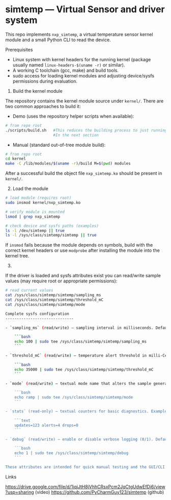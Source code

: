 # simtemp — Virtual Sensor and driver system

This repo implements `nxp_simtemp`, a virtual temperature sensor kernel module
and a small Python CLI to read the device.

Prerequisites

- Linux system with kernel headers for the running kernel (package usually named `linux-headers-$(uname -r)` or similar).
- A working C toolchain (gcc, make) and build tools.
- sudo access for loading kernel modules and adjusting device/sysfs permissions during evaluation.

1) Build the kernel module

The repository contains the kernel module source under `kernel/`. There are two common approaches to build it:

- Demo (uses the repository helper scripts when available):

```bash
# from repo root
./scripts/build.sh   #This reduces the building process to just running a script, however, the whole process is documented
			         #In the next section

```

- Manual (standard out-of-tree module build):

```bash
# from repo root
cd kernel
make -C /lib/modules/$(uname -r)/build M=$(pwd) modules
```

After a successful build the object file `nxp_simtemp.ko` should be present in `kernel/`.

2) Load the module

```bash
# load module (requires root)
sudo insmod kernel/nxp_simtemp.ko

# verify module is mounted
lsmod | grep nxp_simtemp

# check device and sysfs paths (examples)
ls -l /dev/simtemp || true
ls -l /sys/class/simtemp/simtemp || true
```

If `insmod` fails because the module depends on symbols, build with the correct kernel headers or use `modprobe` after installing the module into the kernel tree.

3) 

If the driver is loaded and sysfs attributes exist you can read/write sample values (may require root or appropriate permissions):

```bash
# read current values
cat /sys/class/simtemp/simtemp/sampling_ms
cat /sys/class/simtemp/simtemp/threshold_mC
cat /sys/class/simtemp/simtemp/mode

Complete sysfs configuration
------------------------------

- `sampling_ms` (read/write) — sampling interval in milliseconds. Default: `1000`. Writing `0` is rejected (driver returns `-EINVAL`). Example:

	```bash
	echo 100 | sudo tee /sys/class/simtemp/simtemp/sampling_ms
	```

- `threshold_mC` (read/write) — temperature alert threshold in milli‑Celsius. Default: `45000` (45.0 °C). Set lower to trigger alerts quickly during tests.

	```bash
	echo 35000 | sudo tee /sys/class/simtemp/simtemp/threshold_mC
	```

- `mode` (read/write) — textual mode name that alters the sample generator's behavior. Accepted names: `normal`, `ramp`, `noisy`. Default: `normal`.

	```bash
	echo ramp | sudo tee /sys/class/simtemp/simtemp/mode
	```

- `stats` (read-only) — textual counters for basic diagnostics. Example output:

	```text
	updates=123 alerts=4 drops=0
	```

- `debug` (read/write) — enable or disable verbose logging (0/1). Default: `0`.

	```bash
	echo 1 | sudo tee /sys/class/simtemp/simtemp/debug
	```

These attributes are intended for quick manual testing and the GUI/CLI also rely on the same paths to configure the device during demos and evaluation.

````

Links

https://drive.google.com/file/d/1iqjJtH8jVhhCRsxPcm2JqCtgUdwEfDi6/view?usp=sharing (video)
https://github.com/PyCharmGuy123/simtemp (github)

